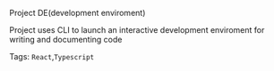 Project DE(development enviroment)

Project uses CLI to launch an interactive development enviroment for writing and documenting code

Tags: `React`,`Typescript`